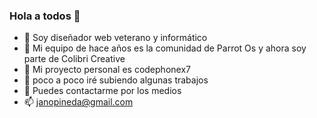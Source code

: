 ### Hola a todos 👋

<!--
**janopineda/janopineda** is a ✨ _special_ ✨ repository because its `README.md` (this file) appears on your GitHub profile.

Here are some ideas to get you started:
-->

- 🔭 Soy diseñador web veterano y informático
- 👯 Mi equipo de hace años es la comunidad de Parrot Os y ahora soy parte de Colibri Creative
- 💼 Mi proyecto personal es codephonex7 
- 🤔 poco a poco iré subiendo algunas trabajos
- 💬 Puedes contactarme por los medios 
- 📫 janopineda@gmail.com

